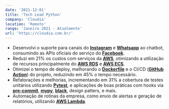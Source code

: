 ```yaml
---
date: '2021-12-01'
title: 'Tech Lead Python'
company: 'Cloudia'
location: 'Remoto'
range: 'Janeiro 2021 - Atualmente'
url: 'https://cloudia.com.br/'
---
```


- Desenvolvi o suporte para canais do [**Instagram**](https://www.instagram.com/) e [**Whatsapp**](https://www.whatsapp.com/) ao chatbot, consumindo as APIs oficiais do serviço do [**Facebook**](https://developers.facebook.com/).
- Reduzi em 21% os custos com serviços da [**AWS**](https://aws.amazon.com/pt), otimizando a utilização de recursos principalmente do [**AWS RDS**](https://aws.amazon.com/pt/rds/) e [**AWS ECS**](https://aws.amazon.com/pt/ecs/).
- Otimizei o tempo de deploy, melhorando o [**Dockerfile**](https://www.docker.com/) e o CI/CD ([**GitHub Action**](https://github.com/features/actions)) do projeto, reduzindo em 45% o tempo necessário.
- Refatorações e melhorias, incrementando em 31% a cobertura de testes unitários utilizando [**Pytest**](https://docs.pytest.org/), e aplicações de boas práticas com hooks via [**pre-commit**](https://pre-commit.com/), [**mypy**](http://www.mypy-lang.org/), [**black**](https://github.com/psf/black), design patters, e mais.
- Automação de rotinas da empresa, como envio de alertas e geração de relatórios, utilizando [**AWS Lambda**](https://aws.amazon.com/pt/lambda/).
